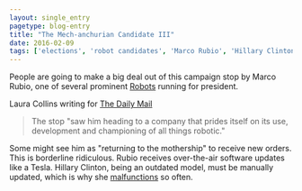 ```yaml
---
layout: single_entry
pagetype: blog-entry
title: "The Mech-anchurian Candidate III"
date: 2016-02-09
tags: ['elections', 'robot candidates', 'Marco Rubio', 'Hillary Clinton']
---  
```

People are going to make a big deal out of this campaign stop by Marco Rubio, one of several prominent [Robots][3] running for president.

Laura Collins writing for [The Daily Mail][1]

>The stop "saw him heading to a company that prides itself on its use, development and championing of all things robotic."

Some might see him as "returning to the mothership" to receive new orders. This is borderline ridiculous. Rubio receives over-the-air software updates like a Tesla. Hillary Clinton, being an outdated model, must be manually updated, which is why she [malfunctions][2] so often.

[1]:http://www.dailymail.co.uk/news/article-3437647/Now-Rubio-Robot-answer-critics-canned-talking-points-promises-m-going-say-million-times-visits-factory-robots-town-gave-speech-year.html
[2]:http://youtu.be/9oFhPWGmSC8
[3]:https://inevitableriseofthemachines.com/2016/02/rubio-is-robot.html
